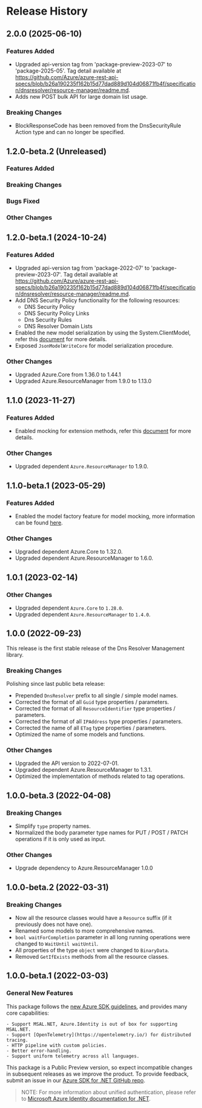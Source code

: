# Release History

## 2.0.0 (2025-06-10)

### Features Added
- Upgraded api-version tag from 'package-preview-2023-07' to 'package-2025-05'. Tag detail available at https://github.com/Azure/azure-rest-api-specs/blob/b26a190235f162b15d77dad889d104d06871fb4f/specification/dnsresolver/resource-manager/readme.md.
- Adds new POST bulk API for large domain list usage.

### Breaking Changes
- BlockResponseCode has been removed from the DnsSecurityRule Action type and can no longer be specified.

## 1.2.0-beta.2 (Unreleased)

### Features Added

### Breaking Changes

### Bugs Fixed

### Other Changes

## 1.2.0-beta.1 (2024-10-24)

### Features Added

- Upgraded api-version tag from 'package-2022-07' to 'package-preview-2023-07'. Tag detail available at https://github.com/Azure/azure-rest-api-specs/blob/b26a190235f162b15d77dad889d104d06871fb4f/specification/dnsresolver/resource-manager/readme.md.
- Add DNS Security Policy functionality for the following resources:
    - DNS Security Policy
    - DNS Security Policy Links
    - Dns Security Rules
    - DNS Resolver Domain Lists
- Enabled the new model serialization by using the System.ClientModel, refer this [document](https://aka.ms/azsdk/net/mrw) for more details.
- Exposed `JsonModelWriteCore` for model serialization procedure.

### Other Changes

- Upgraded Azure.Core from 1.36.0 to 1.44.1
- Upgraded Azure.ResourceManager from 1.9.0 to 1.13.0

## 1.1.0 (2023-11-27)

### Features Added

- Enabled mocking for extension methods, refer this [document](https://aka.ms/azsdk/net/mocking) for more details.

### Other Changes

- Upgraded dependent `Azure.ResourceManager` to 1.9.0.

## 1.1.0-beta.1 (2023-05-29)

### Features Added

- Enabled the model factory feature for model mocking, more information can be found [here](https://azure.github.io/azure-sdk/dotnet_introduction.html#dotnet-mocking-factory-builder).

### Other Changes

- Upgraded dependent Azure.Core to 1.32.0.
- Upgraded dependent Azure.ResourceManager to 1.6.0.

## 1.0.1 (2023-02-14)

### Other Changes

- Upgraded dependent `Azure.Core` to `1.28.0`.
- Upgraded dependent `Azure.ResourceManager` to `1.4.0`.

## 1.0.0 (2022-09-23)

This release is the first stable release of the Dns Resolver Management library.

### Breaking Changes

Polishing since last public beta release:
- Prepended `DnsResolver` prefix to all single / simple model names.
- Corrected the format of all `Guid` type properties / parameters.
- Corrected the format of all `ResourceIdentifier` type properties / parameters.
- Corrected the format of all `IPAddress` type properties / parameters.
- Corrected the name of all `ETag` type properties / parameters.
- Optimized the name of some models and functions.

### Other Changes

- Upgraded the API version to 2022-07-01.
- Upgraded dependent Azure.ResourceManager to 1.3.1.
- Optimized the implementation of methods related to tag operations.

## 1.0.0-beta.3 (2022-04-08)

### Breaking Changes

- Simplify `type` property names.
- Normalized the body parameter type names for PUT / POST / PATCH operations if it is only used as input.

### Other Changes

- Upgrade dependency to Azure.ResourceManager 1.0.0

## 1.0.0-beta.2 (2022-03-31)

### Breaking Changes

- Now all the resource classes would have a `Resource` suffix (if it previously does not have one).
- Renamed some models to more comprehensive names.
- `bool waitForCompletion` parameter in all long running operations were changed to `WaitUntil waitUntil`.
- All properties of the type `object` were changed to `BinaryData`.
- Removed `GetIfExists` methods from all the resource classes.

## 1.0.0-beta.1 (2022-03-03)

### General New Features

This package follows the [new Azure SDK guidelines](https://azure.github.io/azure-sdk/general_introduction.html), and provides many core capabilities:

    - Support MSAL.NET, Azure.Identity is out of box for supporting MSAL.NET.
    - Support [OpenTelemetry](https://opentelemetry.io/) for distributed tracing.
    - HTTP pipeline with custom policies.
    - Better error-handling.
    - Support uniform telemetry across all languages.

This package is a Public Preview version, so expect incompatible changes in subsequent releases as we improve the product. To provide feedback, submit an issue in our [Azure SDK for .NET GitHub repo](https://github.com/Azure/azure-sdk-for-net/issues).

> NOTE: For more information about unified authentication, please refer to [Microsoft Azure Identity documentation for .NET](https://learn.microsoft.com/dotnet/api/overview/azure/identity-readme?view=azure-dotnet).
